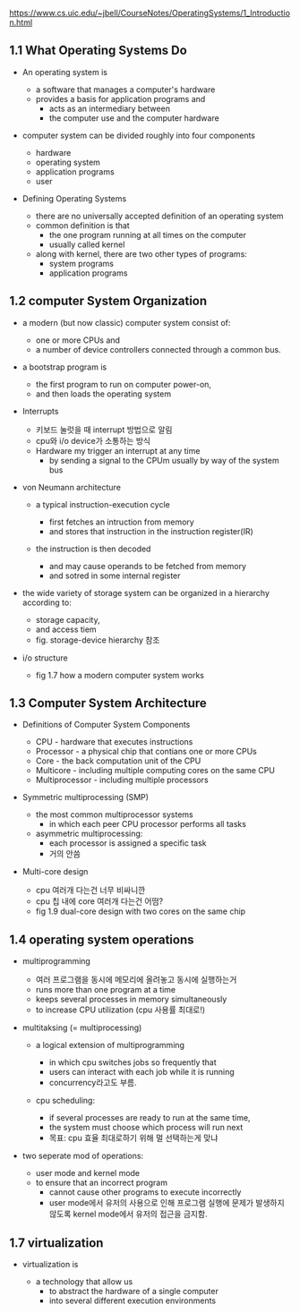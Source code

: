 https://www.cs.uic.edu/~jbell/CourseNotes/OperatingSystems/1_Introduction.html

## 1.1 What Operating Systems Do

- An operating system is

  - a software that manages a computer's hardware
  - provides a basis for application programs and
    - acts as an intermediary between
    - the computer use and the computer hardware

- computer system can be divided roughly into four components

  - hardware
  - operating system
  - application programs
  - user

- Defining Operating Systems

  - there are no universally accepted definition of an operating system
  - common definition is that
    - the one program running at all times on the computer
    - usually called kernel
  - along with kernel, there are two other types of programs:
    - system programs
    - application programs

## 1.2 computer System Organization

- a modern (but now classic) computer system consist of:

  - one or more CPUs and
  - a number of device controllers connected through a common bus.

- a bootstrap program is

  - the first program to run on computer power-on,
  - and then loads the operating system

- Interrupts

  - 키보드 눌럿을 때 interrupt 방법으로 알림
  - cpu와 i/o device가 소통하는 방식
  - Hardware my trigger an interrupt at any time
    - by sending a signal to the CPUm usually by way of the system bus

- von Neumann architecture

  - a typical instruction-execution cycle

    - first fetches an intruction from memory
    - and stores that instruction in the instruction register(IR)

  - the instruction is then decoded

    - and may cause operands to be fetched from memory
    - and sotred in some internal register

- the wide variety of storage system can be organized in a hierarchy according to:

  - storage capacity,
  - and access tiem
  - fig. storage-device hierarchy 참조

- i/o structure

  - fig 1.7 how a modern computer system works

## 1.3 Computer System Architecture

- Definitions of Computer System Components

  - CPU - hardware that executes instructions
  - Processor - a physical chip that contians one or more CPUs
  - Core - the back computation unit of the CPU
  - Multicore - including multiple computing cores on the same CPU
  - Multiprocessor - including multiple processors

- Symmetric multiprocessing (SMP)

  - the most common multiprocessor systems
    - in which each peer CPU processor performs all tasks
  - asymmetric multiprocessing:
    - each processor is assigned a specific task
    - 거의 안씀

- Multi-core design

  - cpu 여러개 다는건 너무 비싸니깐
  - cpu 칩 내에 core 여러개 다는건 어떰?
  - fig 1.9 dual-core design with two cores on the same chip

## 1.4 operating system operations

- multiprogramming

  - 여러 프로그램을 동시에 메모리에 올려놓고 동시에 실행하는거
  - runs more than one program at a time
  - keeps several processes in memory simultaneously
  - to increase CPU utilization (cpu 사용률 최대로!)

- multitaksing (= multiprocessing)

  - a logical extension of multiprogramming

    - in which cpu switches jobs so frequently that
    - users can interact with each job while it is running
    - concurrency라고도 부름.

  - cpu scheduling:

    - if several processes are ready to run at the same time,
    - the system must choose which process will run next
    - 목표: cpu 효율 최대로하기 위해 멀 선택하는게 맞냐

- two seperate mod of operations:

  - user mode and kernel mode
  - to ensure that an incorrect program
    - cannot cause other programs to execute incorrectly
    - user mode에서 유저의 사용으로 인해 프로그램 실행에 문제가 발생하지 않도록 kernel mode에서 유저의 접근을 금지함.

## 1.7 virtualization

- virtualization is

  - a technology that allow us
    - to abstract the hardware of a single computer
    - into several different execution environments

